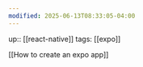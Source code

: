 ```yaml
---
modified: 2025-06-13T08:33:05-04:00
---
```

up:: [[react-native]]
tags: [[expo]]

[[How to create an expo app]]
